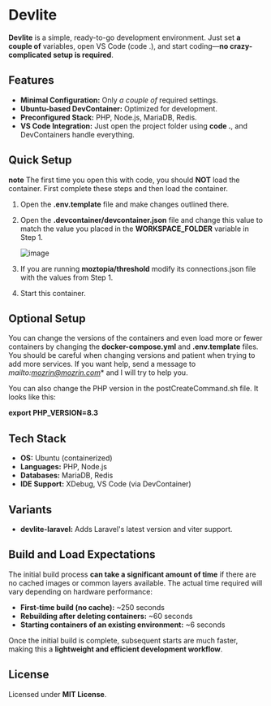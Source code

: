 # Devlite

**Devlite** is a simple, ready-to-go development environment. Just set **a couple of** variables, open VS Code (code .), and start coding—**no crazy-complicated setup is required**.

## Features
- **Minimal Configuration:** Only *a couple of* required settings.
- **Ubuntu-based DevContainer:** Optimized for development.
- **Preconfigured Stack:** PHP, Node.js, MariaDB, Redis.
- **VS Code Integration:** Just open the project folder using **code .**, and DevContainers handle everything.

## Quick Setup

**note** The first time you open this with code, you should **NOT** load the container. First complete these steps and then load the container.

1. Open the **.env.template** file and make changes outlined there.
2. Open the **.devcontainer/devcontainer.json** file and change this value to match the value you placed in the **WORKSPACE_FOLDER** variable in Step 1.
   
   ![image](https://github.com/user-attachments/assets/f5209622-8b89-4274-9bd9-fb6b8de24eac)

3. If you are running **moztopia/threshold** modify its connections.json file with the values from Step 1.
4. Start this container.

## Optional Setup

You can change the versions of the containers and even load more or fewer containers by changing the **docker-compose.yml** and **.env.template** files. You should be careful when changing versions and patient when trying to add more services. If you want help, send a message to *mailto:mozrin@mozrin.com** and I will try to help you.

You can also change the PHP version in the postCreateCommand.sh file. It looks like this:

**export PHP_VERSION=8.3**

## Tech Stack
- **OS:** Ubuntu (containerized)
- **Languages:** PHP, Node.js
- **Databases:** MariaDB, Redis
- **IDE Support:** XDebug, VS Code (via DevContainer)

## Variants
- **devlite-laravel:** Adds Laravel's latest version and viter support.

## Build and Load Expectations
The initial build process **can take a significant amount of time** if there are no cached images or common layers available. The actual time required will vary depending on hardware performance:
- **First-time build (no cache):** ~250 seconds
- **Rebuilding after deleting containers:** ~60 seconds
- **Starting containers of an existing environment:** ~6 seconds

Once the initial build is complete, subsequent starts are much faster, making this a **lightweight and efficient development workflow**.

## License
Licensed under **MIT License**.
